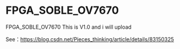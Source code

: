 # FPGA_SOBLE_OV7670
FPGA_SOBLE_OV7670
This is V1.0 and i will upload 

See：https://blog.csdn.net/Pieces_thinking/article/details/83150325
